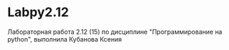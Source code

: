 # Labpy2.12
Лабораторная работа 2.12 (15) по дисциплине "Программирование на python", выполнила Кубанова Ксения
